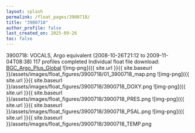 ```yaml
---
layout: splash
permalink: /float_pages/3900718/
title: "3900718"
author_profile: false
last_created_on: 2025-09-26
toc: false
---
```

 
3900718: VOCALS, Argo equivalent (2008-10-26T21:12 to 2009-11-04T08:38)
117 profiles completed
Individual float file download: [BGC_Argo_Plus_Global](https://ftp.soest.hawaii.edu/bgc_argo_plus/Individual_Floats/outliers_removed/3900718_Sprof_processed.nc)
![img-png]({{ site.url }}{{ site.baseurl }}/assets/images/float_figures/3900718/01_3900718_map.png
![img-png]({{ site.url }}{{ site.baseurl }}/assets/images/float_figures/3900718/3900718_DOXY.png
![img-png]({{ site.url }}{{ site.baseurl }}/assets/images/float_figures/3900718/3900718_PRES.png
![img-png]({{ site.url }}{{ site.baseurl }}/assets/images/float_figures/3900718/3900718_PSAL.png
![img-png]({{ site.url }}{{ site.baseurl }}/assets/images/float_figures/3900718/3900718_TEMP.png
